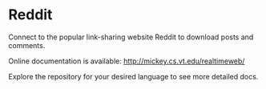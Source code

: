 Reddit
======

Connect to the popular link-sharing website Reddit to download posts and comments.
    
Online documentation is available: http://mickey.cs.vt.edu/realtimeweb/

Explore the repository for your desired language to see more detailed docs.